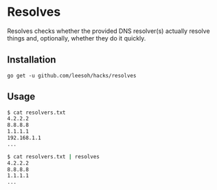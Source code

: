 # Resolves

Resolves checks whether the provided DNS resolver(s) actually resolve things and, optionally, whether they do it quickly.

## Installation

`go get -u github.com/leesoh/hacks/resolves`

## Usage

```sh
$ cat resolvers.txt
4.2.2.2
8.8.8.8
1.1.1.1
192.168.1.1
...

$ cat resolvers.txt | resolves
4.2.2.2
8.8.8.8
1.1.1.1
...
```
